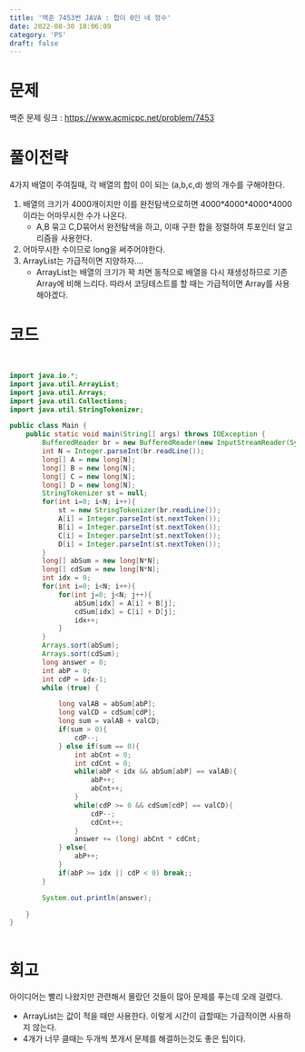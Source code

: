 ```yaml
---
title: '백준 7453번 JAVA : 합이 0인 네 정수'
date: 2022-08-30 18:06:09
category: 'PS'
draft: false
---
```


# 문제

백준 문제 링크 : https://www.acmicpc.net/problem/7453

# 풀이전략

4가지 배열이 주여질때, 각 배열의 합이 0이 되는 (a,b,c,d) 쌍의 개수를 구해야한다.

1. 배열의 크기가 4000개이지만 이를 완전탐색으로하면 4000\*4000\*4000\*4000 이라는 어마무시한 수가 나온다.
   - A,B 묶고 C,D묶어서 완전탐색을 하고, 이때 구한 합을 정렬하여 투포인터 알고리즘을 사용한다.
2. 어마무시한 수이므로 long을 써주어야한다.
3. ArrayList는 가급적이면 지양하자....
   - ArrayList는 배열의 크기가 꽉 차면 동적으로 배열을 다시 재생성하므로 기존 Array에 비해 느리다. 따라서 코딩테스트를 할 때는 가급적이면 Array를 사용해야겠다.

# 코드

```java


import java.io.*;
import java.util.ArrayList;
import java.util.Arrays;
import java.util.Collections;
import java.util.StringTokenizer;

public class Main {
    public static void main(String[] args) throws IOException {
        BufferedReader br = new BufferedReader(new InputStreamReader(System.in));
        int N = Integer.parseInt(br.readLine());
        long[] A = new long[N];
        long[] B = new long[N];
        long[] C = new long[N];
        long[] D = new long[N];
        StringTokenizer st = null;
        for(int i=0; i<N; i++){
            st = new StringTokenizer(br.readLine());
            A[i] = Integer.parseInt(st.nextToken());
            B[i] = Integer.parseInt(st.nextToken());
            C[i] = Integer.parseInt(st.nextToken());
            D[i] = Integer.parseInt(st.nextToken());
        }
        long[] abSum = new long[N*N];
        long[] cdSum = new long[N*N];
        int idx = 0;
        for(int i=0; i<N; i++){
            for(int j=0; j<N; j++){
                abSum[idx] = A[i] + B[j];
                cdSum[idx] = C[i] + D[j];
                idx++;
            }
        }
        Arrays.sort(abSum);
        Arrays.sort(cdSum);
        long answer = 0;
        int abP = 0;
        int cdP = idx-1;
        while (true) {

            long valAB = abSum[abP];
            long valCD = cdSum[cdP];
            long sum = valAB + valCD;
            if(sum > 0){
                cdP--;
            } else if(sum == 0){
                int abCnt = 0;
                int cdCnt = 0;
                while(abP < idx && abSum[abP] == valAB){
                    abP++;
                    abCnt++;
                }
                while(cdP >= 0 && cdSum[cdP] == valCD){
                    cdP--;
                    cdCnt++;
                }
                answer += (long) abCnt * cdCnt;
            } else{
                abP++;
            }
            if(abP >= idx || cdP < 0) break;;
        }

        System.out.println(answer);

    }
}



```

# 회고

아이디어는 빨리 나왔지만 관련해서 몰랐던 것들이 많아 문제를 푸는데 오래 걸렸다.

- ArrayList는 값이 적을 때만 사용한다. 이렇게 시간이 급할때는 가급적이면 사용하지 않는다.
- 4개가 너무 클때는 두개씩 쪼개서 문제를 해결하는것도 좋은 팁이다.
